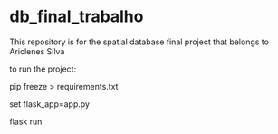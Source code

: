 # db_final_trabalho

This repository is for the spatial database final project that belongs to Ariclenes Silva

to run the project:

pip freeze > requirements.txt

set flask_app=app.py

flask run

